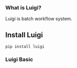 ### What is Luigi?

Luigi is batch workflow system.

## Install Luigi
    pip install luigi


### Luigi Basic